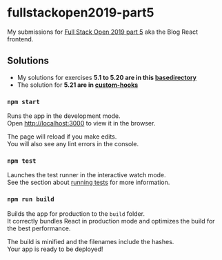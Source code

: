 # fullstackopen2019-part5

My submissions for [Full Stack Open 2019 part 5](https://fullstackopen.com/en/part5/) aka the Blog React frontend.

## Solutions

* My solutions for exercises **5.1 to 5.20 are in this [basedirectory](/)**
* The solution for **5.21 are in [custom-hooks](/custom-hooks)**

### `npm start`

Runs the app in the development mode.<br>
Open [http://localhost:3000](http://localhost:3000) to view it in the browser.

The page will reload if you make edits.<br>
You will also see any lint errors in the console.

### `npm test`

Launches the test runner in the interactive watch mode.<br>
See the section about [running tests](#running-tests) for more information.

### `npm run build`

Builds the app for production to the `build` folder.<br>
It correctly bundles React in production mode and optimizes the build for the best performance.

The build is minified and the filenames include the hashes.<br>
Your app is ready to be deployed!